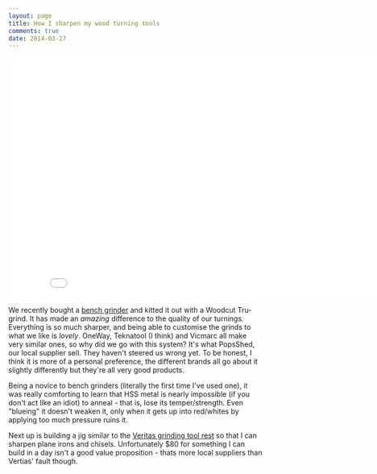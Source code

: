 ```yaml
---
layout: page
title: How I sharpen my wood turning tools
comments: true
date: 2014-03-27
---
```


<iframe width="853" height="480" src="//www.youtube.com/embed/TAg7-40ILVA" frameborder="0" allowfullscreen></iframe>

We recently bought a [bench grinder](http://www.machineryhouse.com.au/G150) and kitted it out with a Woodcut Tru-grind. It has made an *amazing* difference to the quality of our turnings. Everything is so much sharper, and being able to customise the grinds to what we like is *lovely*. OneWay, Teknatool (I think) and Vicmarc all make very similar ones, so why did we go with this system? It's what PopsShed, our local supplier sell. They haven't steered us wrong yet. To be honest, I think it is more of a personal preference, the different brands all go about it slightly differently but they're all very good products.

Being a novice to bench grinders (literally the first time I've used one), it was really comforting to learn that HSS metal is nearly impossible (if you don't act like an idiot) to anneal - that is, lose its temper/strength. Even "blueing" it doesn't weaken it, only when it gets up into red/whites by applying too much pressure ruins it.

Next up is building a jig similar to the [Veritas grinding tool rest](http://www.carbatec.com.au/veritas-grinder-tool-rest_c1980) so that I can sharpen plane irons and chisels. Unfortunately $80 for something I can build in a day isn't a good value proposition - thats more local suppliers than Vertias' fault though.